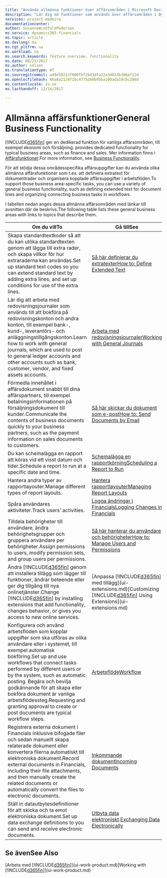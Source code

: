```yaml
---
title: "Använda allmänna funktioner över affärsområden | Microsoft Docs"
description: "Lär dig om funktioner som används över affärsområden i Dynamics 365 Business edition."
services: project-madeira
documentationcenter: 
author: SusanneWindfeldPedersen
ms.service: dynamics365-financials
ms.topic: article
ms.devlang: na
ms.tgt_pltfrm: na
ms.workload: na
ms.search.keywords: feature overview, functionality
ms.date: 08/21/2017
ms.author: solsen
ms.translationtype: HT
ms.sourcegitcommit: a49e50213f808fb72b43dfa22a34833b306ef12d
ms.openlocfilehash: 66a8a2124f1bc4775268b95ba100ada19cbc286d
ms.contentlocale: sv-se
ms.lasthandoff: 12/14/2017

---
```

# <a name="general-business-functionality"></a><span data-ttu-id="a2fe3-103">Allmänna affärsfunktioner</span><span class="sxs-lookup"><span data-stu-id="a2fe3-103">General Business Functionality</span></span>
[!INCLUDE[d365fin](includes/d365fin_md.md)]<span data-ttu-id="a2fe3-104"> ger en dedikerad funktion för vanliga affärsområden, till exempel ekonomi och försäljning.</span><span class="sxs-lookup"><span data-stu-id="a2fe3-104"> provides dedicated functionality for typical business areas, such as finance and sales.</span></span> <span data-ttu-id="a2fe3-105">Mer information finns i [Affärsfunktioner](madeira-business-functionality.md).</span><span class="sxs-lookup"><span data-stu-id="a2fe3-105">For more information, see [Business Functionality](madeira-business-functionality.md).</span></span>

<span data-ttu-id="a2fe3-106">För att stödja dessa områdesspecifika affärsuppgifter kan du använda olika allmänna affärsfunktioner som t.ex. att definiera extratext för dokumentrader och organisera kopplade affärsuppgifter i arbetsflöden.</span><span class="sxs-lookup"><span data-stu-id="a2fe3-106">To support those business area-specific tasks, you can use a variety of general business functionality, such as defining extended text for document lines and organizing connecting business tasks in workflows.</span></span>



<span data-ttu-id="a2fe3-107">I tabellen nedan anges dessa allmänna affärsområden med länkar till avsnitten där de beskrivs.</span><span class="sxs-lookup"><span data-stu-id="a2fe3-107">The following table lists these general business areas with links to topics that describe them.</span></span>

| <span data-ttu-id="a2fe3-108">Om du vill</span><span class="sxs-lookup"><span data-stu-id="a2fe3-108">To</span></span> | <span data-ttu-id="a2fe3-109">Gå till</span><span class="sxs-lookup"><span data-stu-id="a2fe3-109">See</span></span> |
| --- | --- |
| <span data-ttu-id="a2fe3-110">Skapa standardtextkoder så att du kan utöka standardtexten genom att lägga till extra rader, och skapa villkor för hur extraraderna kan användas.</span><span class="sxs-lookup"><span data-stu-id="a2fe3-110">Set up standard text codes so you can extend standard text by adding extra lines, and set up conditions for use of the extra lines.</span></span> |[<span data-ttu-id="a2fe3-111">Så här definierar du extratexter</span><span class="sxs-lookup"><span data-stu-id="a2fe3-111">How to: Define Extended Text</span></span>](ui-how-define-ext-text.md) |
| <span data-ttu-id="a2fe3-112">Lär dig att arbeta med redovisningsjournaler som används till att bokföra på redovisningskonton och andra konton, till exempel bank-, kund-, leverantörs- och anläggningstillgångskonton.</span><span class="sxs-lookup"><span data-stu-id="a2fe3-112">Learn how to work with general journals, which are used to post to general ledger accounts and other accounts such as bank, customer, vendor, and fixed assets accounts.</span></span> |[<span data-ttu-id="a2fe3-113">Arbeta med redovisningsjournaler</span><span class="sxs-lookup"><span data-stu-id="a2fe3-113">Working with General Journals</span></span>](ui-work-general-journals.md) |
| <span data-ttu-id="a2fe3-114">Förmedla innehållet i affärsdokument snabbt till dina affärspartners, till exempel betalningsinformationen på försäljningsdokument till kunder.</span><span class="sxs-lookup"><span data-stu-id="a2fe3-114">Communicate the contents of business documents quickly to your business partners, such as the payment information on sales documents to customers.</span></span> |[<span data-ttu-id="a2fe3-115">Så här skickar du dokument som e-post</span><span class="sxs-lookup"><span data-stu-id="a2fe3-115">How to: Send Documents by Email</span></span>](ui-how-send-documents-email.md) |
| <span data-ttu-id="a2fe3-116">Du kan schemalägga en rapport att köras vid ett visst datum och tider.</span><span class="sxs-lookup"><span data-stu-id="a2fe3-116">Schedule a report to run at a specific date and time.</span></span> |[<span data-ttu-id="a2fe3-117">Schemalägga en rapportkörning</span><span class="sxs-lookup"><span data-stu-id="a2fe3-117">Scheduling a Report to Run</span></span>](ui-work-report.md#ScheduleReport) |
| <span data-ttu-id="a2fe3-118">Hantera andra typer av rapportlayouter.</span><span class="sxs-lookup"><span data-stu-id="a2fe3-118">Manage different types of report layouts.</span></span> |[<span data-ttu-id="a2fe3-119">Hantera rapportlayouter</span><span class="sxs-lookup"><span data-stu-id="a2fe3-119">Managing Report Layouts</span></span>](ui-manage-report-layouts.md) |
| <span data-ttu-id="a2fe3-120">Spåra användares aktiviteter.</span><span class="sxs-lookup"><span data-stu-id="a2fe3-120">Track users' activities.</span></span>|[<span data-ttu-id="a2fe3-121">Logga ändringar i Financials</span><span class="sxs-lookup"><span data-stu-id="a2fe3-121">Logging Changes in Financials</span></span>](across-log-changes.md)|
|<span data-ttu-id="a2fe3-122">Tilldela behörigheter till användare, ändra behörighetsgrupper och gruppera användare per behörigheter.</span><span class="sxs-lookup"><span data-stu-id="a2fe3-122">Assign permissions to users, modify permission sets, and group users per permissions.</span></span>|[<span data-ttu-id="a2fe3-123">Så här hanterar du användare och behörigheter</span><span class="sxs-lookup"><span data-stu-id="a2fe3-123">How to: Manage Users and Permissions</span></span>](ui-how-users-permissions.md)|
| <span data-ttu-id="a2fe3-124">Ändra [!INCLUDE[d365fin](includes/d365fin_md.md)] genom att installera tillägg som lägger till funktioner, ändrar beteende eller ger dig tillgång till nya onlinetjänster.</span><span class="sxs-lookup"><span data-stu-id="a2fe3-124">Change [!INCLUDE[d365fin](includes/d365fin_md.md)] by installing extensions that add functionality, changes behavior, or gives you access to new online services.</span></span> |<span data-ttu-id="a2fe3-125">[Anpassa [!INCLUDE[d365fin](includes/d365fin_md.md)] med tillägg](ui-extensions.md)</span><span class="sxs-lookup"><span data-stu-id="a2fe3-125">[Customizing [!INCLUDE[d365fin](includes/d365fin_md.md)] Using Extensions](ui-extensions.md)</span></span> |
|<span data-ttu-id="a2fe3-126">Konfigurera och använd arbetsflöden som kopplar uppgifter som ska utföras av olika användare eller i systemet, till exempel automatisk bokföring.</span><span class="sxs-lookup"><span data-stu-id="a2fe3-126">Set up and use workflows that connect tasks performed by different users or by the system, such as automatic posting.</span></span> <span data-ttu-id="a2fe3-127">Begära och bevilja godkännande för att skapa eller bokföra dokument är vanliga arbetsflödessteg.</span><span class="sxs-lookup"><span data-stu-id="a2fe3-127">Requesting and granting approval to create or post documents are typical workflow steps.</span></span>|[<span data-ttu-id="a2fe3-128">Arbetsflöde</span><span class="sxs-lookup"><span data-stu-id="a2fe3-128">Workflow</span></span>](across-workflow.md)|
|<span data-ttu-id="a2fe3-129">Registrera externa dokument i Financials inklusive bifogade filer och sedan manuellt skapa relaterade dokument eller konvertera filerna automatiskt till elektroniska dokument.</span><span class="sxs-lookup"><span data-stu-id="a2fe3-129">Record external documents in Financials, including their file attachments, and then manually create the related documents or automatically convert the files to electronic documents.</span></span>|[<span data-ttu-id="a2fe3-130">Inkommande dokument</span><span class="sxs-lookup"><span data-stu-id="a2fe3-130">Incoming Documents</span></span>](across-income-documents.md)|
| <span data-ttu-id="a2fe3-131">Ställ in datautbytesdefinitioner för att skicka och ta emot elektroniska dokument.</span><span class="sxs-lookup"><span data-stu-id="a2fe3-131">Set up data exchange definitions to you can send and receive electronic documents.</span></span> |<span data-ttu-id="a2fe3-132">[Utbyta data elektroniskt](across-data-exchange.md).</span><span class="sxs-lookup"><span data-stu-id="a2fe3-132">[Exchanging Data Electronically](across-data-exchange.md)</span></span> |

## <a name="see-also"></a><span data-ttu-id="a2fe3-133">Se även</span><span class="sxs-lookup"><span data-stu-id="a2fe3-133">See Also</span></span>
<span data-ttu-id="a2fe3-134">[Arbeta med [!INCLUDE[d365fin](includes/d365fin_md.md)]](ui-work-product.md)</span><span class="sxs-lookup"><span data-stu-id="a2fe3-134">[Working with [!INCLUDE[d365fin](includes/d365fin_md.md)]](ui-work-product.md)</span></span>

